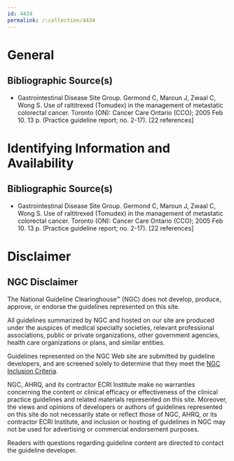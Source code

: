 ```yaml
---
id: 4434
permalink: /:collection/4434
---
```


# General

## Bibliographic Source(s)

- Gastrointestinal Disease Site Group. Germond C, Maroun J, Zwaal C, Wong S. Use of raltitrexed (Tomudex) in the management of metastatic colorectal cancer. Toronto (ON): Cancer Care Ontario (CCO); 2005 Feb 10. 13 p. (Practice guideline report; no. 2-17). [22 references]

# Identifying Information and Availability

## Bibliographic Source(s)

- Gastrointestinal Disease Site Group. Germond C, Maroun J, Zwaal C, Wong S. Use of raltitrexed (Tomudex) in the management of metastatic colorectal cancer. Toronto (ON): Cancer Care Ontario (CCO); 2005 Feb 10. 13 p. (Practice guideline report; no. 2-17). [22 references]

# Disclaimer

## NGC Disclaimer

The National Guideline Clearinghouse™ (NGC) does not develop, produce, approve, or endorse the guidelines represented on this site.

All guidelines summarized by NGC and hosted on our site are produced under the auspices of medical specialty societies, relevant professional associations, public or private organizations, other government agencies, health care organizations or plans, and similar entities.

Guidelines represented on the NGC Web site are submitted by guideline developers, and are screened solely to determine that they meet the [NGC Inclusion Criteria](/help-and-about/summaries/inclusion-criteria).

NGC, AHRQ, and its contractor ECRI Institute make no warranties concerning the content or clinical efficacy or effectiveness of the clinical practice guidelines and related materials represented on this site. Moreover, the views and opinions of developers or authors of guidelines represented on this site do not necessarily state or reflect those of NGC, AHRQ, or its contractor ECRI Institute, and inclusion or hosting of guidelines in NGC may not be used for advertising or commercial endorsement purposes.

Readers with questions regarding guideline content are directed to contact the guideline developer.


